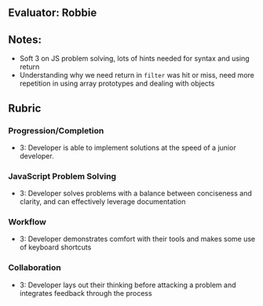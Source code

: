 ## Evaluator: Robbie

## Notes:

* Soft 3 on JS problem solving, lots of hints needed for syntax and using return
* Understanding why we need return in `filter` was hit or miss, need more repetition in using array prototypes and dealing with objects

## Rubric

### Progression/Completion

* 3: Developer is able to implement solutions at the speed of a junior developer.

### JavaScript Problem Solving

* 3: Developer solves problems with a balance between conciseness and clarity, and can effectively leverage documentation

### Workflow

* 3: Developer demonstrates comfort with their tools and makes some use of keyboard shortcuts

### Collaboration

* 3: Developer lays out their thinking before attacking a problem and integrates feedback through the process
